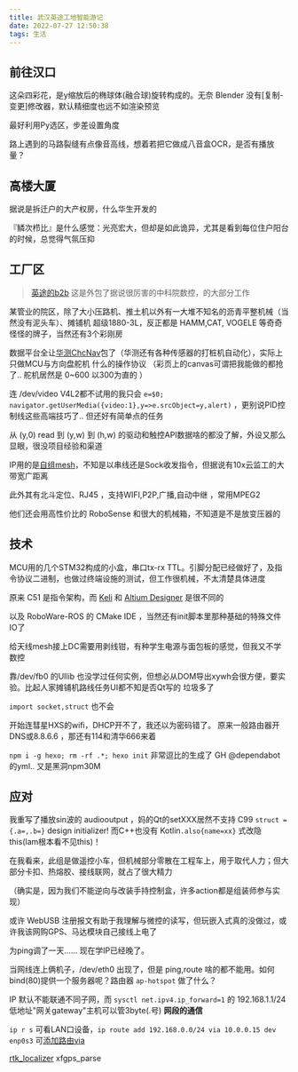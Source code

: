 ```yaml
---
title: 武汉英途工地智能游记
date: 2022-07-27 12:50:38
tags: 生活
---
```


## 前往汉口

这朵四彩花，是y缩放后的椭球体(融合球)旋转构成的。无奈 Blender 没有[复制-变更]修改器，默认精细度也远不如渲染预览

最好利用Py选区，步差设置角度

路上遇到的马路裂缝有点像音高线，想着若把它做成八音盒OCR，是否有播放量？

## 高楼大厦

据说是拆迁户的大产权房，什么华生开发的

『鳞次栉比』是什么感觉：光亮宏大，但却是如此诡异，尤其是看到每位住户阳台的时候，总觉得气氛压抑

## 工厂区

> [英途的b2b](http://19580325.b2b168.com/) 这是外包了据说很厉害的中科院数控，的大部分工作

某管业的院区，除了大小压路机、推土机以外有一大堆不知名的沥青平整机械（当然没有泥头车）、摊铺机 超级1880-3L，反正都是 HAMM,CAT, VOGELE 等奇奇怪怪的牌子，当然还有3个彩刚房

数据平台全让[华测ChcNav](http://www.huace.cn/)包了（华测还有各种传感器的打桩机自动化），实际上只做MCU与方向盘舵机 什么的操作协议 （彩页上的canvas可谓把我能做的都抢了.. 舵机居然是 0~600 以300为直的 ）

连 /dev/video V4L2都不试用的我只会 `e=$0; navigator.getUserMedia({video:1},y=>e.srcObject=y,alert)` ，更别说PID控制线这些高端技巧了.. 但还好有简单点的任务

从 (y,0) read 到 (y,w) 到 (h,w) 的驱动和触控API数据啥的都没了解，外设又那么显眼，很没项目经验和渠道

IP用的是[自组mesh](https://www.4008075595.com/productdetail/123.html)，不知是以串线还是Sock收发指令，但据说有10x云监工的大带宽广距离

此外其有北斗定位、RJ45 ，支持WIFI,P2P,广播,自动中继 ，常用MPEG2

他们还会用高性价比的 RoboSense 和很大的机械箱，不知道是不是放变压器的

## 技术

MCU用的几个STM32构成的小盒，串口tx-rx TTL。引脚分配已经做好了，及指令协议二进制，也做过终端设施的测试，但工作很机械，不太清楚具体进度

原来 C51 是指令架构，而 [Keli](https://www2.keil.com/mdk5/uvision/) 和 [Altium Designer](https://www.altium.com.cn/altium-designer/) 是很不同的

以及 RoboWare-ROS 的 CMake IDE ，当然还有init脚本里那种基础的特殊文件IO了

给天线mesh接上DC需要用剥线钳，有种学生电源与面包板的感觉，但我又不学数控

靠/dev/fb0 的UIlib 也没学过任何实例，但想必从DOM导出xywh会很方便，要实验。比起人家摊铺机路线任务UI都不知是否Qt写的 垃圾多了

`import socket,struct` 也不会

开始连彗星HXS的wifi，DHCP开不了，我还以为密码错了。 原来一般路由器开DNS或8.8.6.6 ，那还有114和清华666来着

`npm i -g hexo; rm -rf .*; hexo init` 非常逗比的生成了 GH @dependabot 的yml.. 又是黑洞npm30M

## 应对

我重写了播放sin波的 audiooutput ，妈的Qt的setXXX居然不支持 C99 `struct = {.a=,.b=}` design initializer! 而C++也没有 Kotlin`.also{name=xx}` 式改隐this(lam根本看不见this)！

在我看来，此组是做遥控小车，但机械部分零散在工程车上，用于取代人力；但大部分卡扣、热熔胶、接线联网，就占了很大精力

（确实是，因为我们不能逆向与改装手持控制盒，许多action都是组装师参与实现）

或许 WebUSB 注册报文有助于我理解与微控的读写，但玩嵌入式真的没做过，或许我该网购GPS、马达模块自己接线上电了

为ping调了一天…… 现在学IP已经晚了。

当网线连上俩机子，/dev/eth0 出现了，但是 ping,route 啥的都不能用。如何bind(80)提供一个服务器呢？路由器 `ap-hotspot` 做了什么？

IP 默认不能联通不同子网，而 `sysctl net.ipv4.ip_forward=1` 的 192.168.1.1/24 低地址"网关gateway"主机可以管3byte(.号) __网段的通信__

`ip r s` 可看LAN口设备，`ip route add 192.168.0.0/24 via 10.0.0.15 dev enp0s3` 可[添加路由via](https://www.tecmint.com/setup-linux-as-router/)

[rtk_localizer](https://blog.csdn.net/weixin_43053387/article/details/119947953) xfgps_parse
